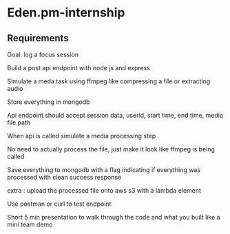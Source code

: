 # Eden.pm-internship

## Requirements

Goal: log a focus session

Build a post api endpoint with node js and express

Simulate a meda task using ffmpeg like compressing a file or extracting audio

Store everything in mongodb

Api endpoint should accept session data, userid, start time, end time, media file path

When api is called simulate a media processing step

No need to actually process the file, just make it look like ffmpeg is being called

Save everything to mongodb with a flag indicating if everything was processed with clean success response

extra : upload the processed file onto aws s3 with a lambda element

Use postman or curl to test endpoint

Short 5 min presentation to walk through the code and what you built like a mini team demo
